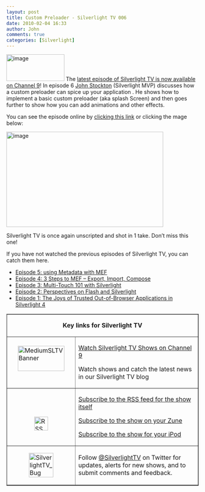```yaml
---
layout: post
title: Custom Preloader - Silverlight TV 006
date: 2010-02-04 16:33
author: John
comments: true
categories: [Silverlight]
---
```

<p><a href="http://channel9.msdn.com/shows/SilverlightTV/"><img style="border-right-width: 0px; display: inline; border-top-width: 0px; border-bottom-width: 0px; border-left-width: 0px" title="image" border="0" alt="image" width="152" height="70" src="/wp-content/uploads/files/media/image/WindowsLiveWriter/SilverlightTVEpisode005UsingMetadatawith_C5A0/image4.png" /></a> The <a href="http://channel9.msdn.com/shows/SilverlightTV/Silverlight-TV-Episode-6-Creating-Custom-Pre-Loaders/">latest episode of Silverlight TV is now available on Channel 9</a>! In episode 6 <a href="http://riathoughts.com/blog/silverlight/silverlight-splash-page/">John Stockton</a> (Silverlight MVP) discusses how a custom preloader can spice up your application . He shows how to implement a basic custom preloader (aka splash Screen) and then goes further to show how you can add animations and other effects.</p>
<p>You can see the episode online by <a href="http://channel9.msdn.com/shows/SilverlightTV/Silverlight-TV-Episode-6-Creating-Custom-Pre-Loaders/">clicking this link</a> or clicking the mage below:</p>
<p><a href="http://channel9.msdn.com/shows/SilverlightTV/Silverlight-TV-Episode-6-Creating-Custom-Pre-Loaders/"><img style="border-bottom: 0px; border-left: 0px; display: inline; border-top: 0px; border-right: 0px" title="image" border="0" alt="image" width="411" height="250" src="/wp-content/uploads/files/media/image/WindowsLiveWriter/CustomerPreloaderSilverlightTV006_BEB2/image_3.png" /></a></p>
<p>Silverlight TV is once again unscripted and shot in 1 take. Don&rsquo;t miss this one!</p>
<p>If you have not watched the previous episodes of Silverlight TV, you can catch them here.</p>
<ul>
<li><a href="http://channel9.msdn.com/shows/SilverlightTV/Silverlight-TV-Episode-5-Using-Metadata-with-MEF/">Episode 5: using Metadata with MEF</a></li>
<li><a href="http://channel9.msdn.com/shows/SilverlightTV/Silverlight-TV-Episode-4-3-Steps-to-MEF-Export-Import-Compose/">Episode 4: 3 Steps to MEF &ndash; Export, Import, Compose</a></li>
<li><a href="http://channel9.msdn.com/shows/SilverlightTV/Silverlight-TV-Episode-3-Multi-Touch-101-with-Silverlight/">Episode 3: Multi-Touch 101 with Silverlight</a></li>
<li><a href="http://channel9.msdn.com/shows/SilverlightTV/Silverlight-TV-Episode-2-Perspectives-on-Flash-and-Silverlight/">Episode 2: Perspectives on Flash and Silverlight</a></li>
<li><a href="http://channel9.msdn.com/shows/SilverlightTV/Out-of-Browser-in-Silverlight-4-Silverlight-TV-Episode-1/">Episode 1: The Joys of Trusted Out-of-Browser Applications in Silverlight 4</a></li>
</ul>
<table border="1" cellspacing="0" cellpadding="5">
<tbody>
<tr>
<td colspan="2">
<p align="center"><b>Key links for Silverlight TV</b></p>
</td>
</tr>
<tr>
<td width="162">
<p><a href="http://channel9.msdn.com/shows/SilverlightTV/"><img style="border-right-width: 0px; display: block; float: none; border-top-width: 0px; border-bottom-width: 0px; margin-left: auto; border-left-width: 0px; margin-right: auto" title="MediumSLTVBanner" border="0" alt="MediumSLTVBanner" width="122" height="66" src="/wp-content/uploads/files/media/image/WindowsLiveWriter/3StepstoMEFSilverlightTVEpisode4_12BDA/MediumSLTVBanner_3.png" /></a>&nbsp;</p>
</td>
<td width="306">
<p><a href="http://channel9.msdn.com/shows/SilverlightTV/">Watch Silverlight TV Shows on Channel 9</a></p>
<p>Watch shows and catch the latest news in our Silverlight TV blog</p>
</td>
</tr>
<tr>
<td width="162">
<p>&nbsp;</p>
<p><a href="/wp-content/uploads/files/media/image/WindowsLiveWriter/3StepstoMEFSilverlightTVEpisode4_12BDA/RSS_2.png"><img style="border-right-width: 0px; display: block; float: none; border-top-width: 0px; border-bottom-width: 0px; margin-left: auto; border-left-width: 0px; margin-right: auto" title="RSS" border="0" alt="RSS" width="36" height="36" src="/wp-content/uploads/files/media/image/WindowsLiveWriter/3StepstoMEFSilverlightTVEpisode4_12BDA/RSS_thumb.png" /></a></p>
</td>
<td width="306">
<p><a href="http://channel9.msdn.com/shows/SilverlightTV/RSS/">Subscribe to the RSS feed for the show itself</a></p>
<p><a href="http://channel9.msdn.com/shows/SilverlightTV/feed/zune/">Subscribe to the show on your Zune</a></p>
<p><a href="http://channel9.msdn.com/shows/SilverlightTV/feed/ipod/">Subscribe to the show for your iPod</a></p>
</td>
</tr>
<tr>
<td width="162">
<p><a href="/wp-content/uploads/files/media/image/WindowsLiveWriter/7f977e907c4d_EE29/SilverlightTV_Bug_2.png"><img style="border-right-width: 0px; display: block; float: none; border-top-width: 0px; border-bottom-width: 0px; margin-left: auto; border-left-width: 0px; margin-right: auto" title="SilverlightTV_Bug" border="0" alt="SilverlightTV_Bug" width="64" height="64" src="/wp-content/uploads/files/media/image/WindowsLiveWriter/7f977e907c4d_EE29/SilverlightTV_Bug_thumb.png" /></a></p>
</td>
<td width="306">
<p>Follow <a href="http://www.twitter.com/SilverlightTV">@SilverlightTV</a> on Twitter for updates, alerts for new shows, and to submit comments and feedback.</p>
</td>
</tr>
</tbody>
</table>

